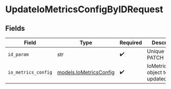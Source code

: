 # UpdateIoMetricsConfigByIDRequest


## Fields

| Field                                                  | Type                                                   | Required                                               | Description                                            |
| ------------------------------------------------------ | ------------------------------------------------------ | ------------------------------------------------------ | ------------------------------------------------------ |
| `id_param`                                             | *str*                                                  | :heavy_check_mark:                                     | Unique ID to PATCH                                     |
| `io_metrics_config`                                    | [models.IoMetricsConfig](../models/iometricsconfig.md) | :heavy_check_mark:                                     | IoMetricsConfig object to be updated                   |